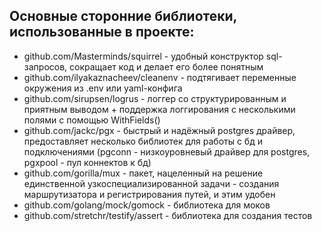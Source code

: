 ## Основные сторонние библиотеки, использованные в проекте:

* github.com/Masterminds/squirrel - удобный конструктор sql-запросов, сокращает код и делает его более понятным
* github.com/ilyakaznacheev/cleanenv - подтягивает переменные окружения из .env или yaml-конфига
* github.com/sirupsen/logrus - логгер со структурированным и приятным выводом + поддержка логгирования с несколькими полями с помощью WithFields()
* github.com/jackc/pgx - быстрый и надёжный postgres драйвер, предоставляет несколько библиотек для работы с бд и подключениями (pgconn - низкоуровневый драйвер для postgres, pgxpool - пул коннектов к бд)
* github.com/gorilla/mux - пакет, нацеленный на решение единственной узкоспециализированной задачи - создания маршрутизатора и регистрирования путей, и этим удобен
* github.com/golang/mock/gomock - библиотека для моков
* github.com/stretchr/testify/assert - библиотека для создания тестов


